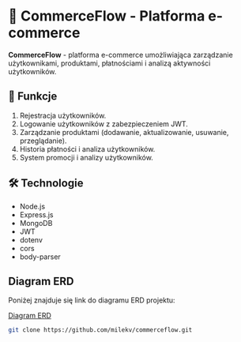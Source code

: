 # 🚀 CommerceFlow - Platforma e-commerce

**CommerceFlow** - platforma e-commerce umożliwiająca zarządzanie użytkownikami, produktami, płatnościami i analizą aktywności użytkowników.

## 📌 Funkcje

1. Rejestracja użytkowników.
2. Logowanie użytkowników z zabezpieczeniem JWT.
3. Zarządzanie produktami (dodawanie, aktualizowanie, usuwanie, przeglądanie).
4. Historia płatności i analiza użytkowników.
5. System promocji i analizy użytkowników.

## 🛠️ Technologie

- Node.js
- Express.js
- MongoDB
- JWT
- dotenv
- cors
- body-parser
## Diagram ERD
Poniżej znajduje się link do diagramu ERD projektu:

[ Diagram ERD ](https://github.com/milekv/CommerceFlow/blob/main/CommerceFlow.png)


```bash
git clone https://github.com/milekv/commerceflow.git
